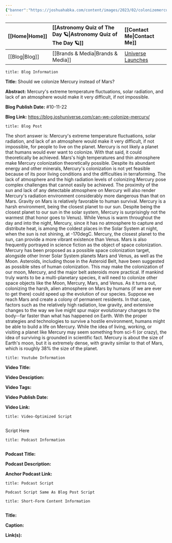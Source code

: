 ```yaml
---
{"banner":"https://joshuahabka.com/content/images/2023/02/colonizemercuryovermarsheader-2--1-.webp","banner_x":0.5,"dg-publish":true,"permalink":"/blog/should-we-colonize-mercury-instead-of-mars/","dgPassFrontmatter":true,"noteIcon":"","created":"","updated":""}
---
```




<div class="transclusion internal-embed is-loaded"><div class="markdown-embed">



| [[Home\|Home]] | [[Astronomy Quiz of The Day 🪐\|Astronomy Quiz of The Day 🪐]] | [[Contact Me\|Contact Me]]                                |
|:-------- |:-------------------------------- |:--------------------------------------------- |
| [[Blog\|Blog]] | [[Brands & Media\|Brands & Media]]           | [Universe Launches](https://stardashusa.com/) |


</div></div>


```ad-info
title: Blog Information
```

**Title:** Should we colonize Mercury instead of Mars?

**Abstract:** Mercury's extreme temperature fluctuations, solar radiation, and lack of an atmosphere would make it very difficult, if not impossible.

**Blog Publish Date:** #10-11-22

**Blog Link:** https://blog.joshuniverse.com/can-we-colonize-mercury/

```ad-abstract
title: Blog Post
```

The short answer is: Mercury's extreme temperature fluctuations, solar radiation, and lack of an atmosphere would make it very difficult, if not impossible, for people to live on the planet. Mercury is not likely a planet that humans would ever want to colonize.
With that said, it could theoretically be achieved. Mars's high temperatures and thin atmosphere make Mercury colonization theoretically possible. Despite its abundant energy and other minerals, Mercury's colonization is not yet feasible because of its poor living conditions and the difficulties in terraforming.
The lack of atmosphere and the high radiation levels of colonizing Mercury pose complex challenges that cannot easily be achieved. The proximity of the sun and lack of any detectable atmosphere on Mercury will also render Mercury's radiation environment considerably more dangerous than that on Mars. Gravity on Mars is relatively favorable to human survival. Mercury is a harsh environment, being the closest planet to our sun.
Despite being the closest planet to our sun in the solar system, Mercury is surprisingly not the warmest (that honor goes to Venus). While Venus is warm throughout the day and into the night, Mercury, since it has no atmosphere to capture and distribute heat, is among the coldest places in the Solar System at night, when the sun is not shining, at -170degC. Mercury, the closest planet to the sun, can provide a more vibrant existence than Venus.
Mars is also frequently portrayed in science fiction as the object of space colonization. Mercury has been proposed as a possible space colonization target, alongside other Inner Solar System planets Mars and Venus, as well as the Moon. Asteroids, including those in the Asteroid Belt, have been suggested as possible sites of human colonization.
This may make the colonization of our moon, Mercury, and the major belt asteroids more practical. If mankind truly wants to be a multi-planetary species, it will need to colonize other space objects like the Moon, Mercury, Mars, and Venus.
As it turns out, colonizing the harsh, alien atmosphere on Mars by humans (if we are ever to get there) could speed up the evolution of our species. Suppose we reach Mars and create a colony of permanent residents. In that case, factors such as the relatively high radiation, low gravity, and extensive changes to the way we live might spur major evolutionary changes to the body--far faster than what has happened on Earth. With the proper strategies and technologies to survive a hostile environment, humans might be able to build a life on Mercury.
While the idea of living, working, or visiting a planet like Mercury may seem something from sci-fi (or crazy), the idea of surviving is grounded in scientific fact. Mercury is about the size of Earth's moon, but it is extremely dense, with gravity similar to that of Mars, which is roughly 38% the size of the planet.

```ad-info
title: Youtube Information
```

**Video Title:**

**Video Desciption:**

**Video Tags:**

**Video Publish Date:**

**Video Link:**

```ad-abstract
title: Video-Optimized Script


```

Script Here

```ad-info
title: Podcast Information


```

**Podcast Title:**

**Podcast Description:**

**Anchor Podcast Link:**

```ad-info
title: Podcast Script

Podcast Script Same As Blog Post Script

```


```ad-info
title: Short-Form Content Information


```

**Title:**

**Caption:**

**Link(s):**

